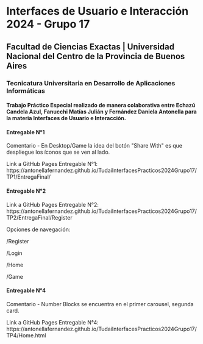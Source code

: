 <h1>Interfaces de Usuario e Interacción 2024 - Grupo 17</h1>

<h2>Facultad de Ciencias Exactas | Universidad Nacional del Centro de la Provincia de Buenos Aires</h2>

<h3>Tecnicatura Universitaria en Desarrollo de Aplicaciones Informáticas</h3>

<h4>Trabajo Práctico Especial realizado de manera colaborativa entre Echazú Candela Azul, Fanucchi Matías Julián y Fernández Daniela Antonella para la materia Interfaces de Usuario e Interacción.</h4>

<h4>Entregable N°1</h4>
<p>Comentario - En Desktop/Game la idea del botón "Share With" es que despliegue los íconos que se ven al lado.</p>
<p>Link a GitHub Pages Entregable N°1: https://antonellafernandez.github.io/TudaiInterfacesPracticos2024Grupo17/TP1/EntregaFinal/<p>

<h4>Entregable N°2</h4>
<p>Link a GitHub Pages Entregable N°2: https://antonellafernandez.github.io/TudaiInterfacesPracticos2024Grupo17/TP2/EntregaFinal/Register<p>
<p>Opciones de navegación:</p>
<p>/Register</p>
<p>/Login</p>
<p>/Home</p>
<p>/Game</p>

<h4>Entregable N°4</h4>
<p>Comentario - Number Blocks se encuentra en el primer carousel, segunda card.</p>
<p>Link a GitHub Pages Entregable N°4: https://antonellafernandez.github.io/TudaiInterfacesPracticos2024Grupo17/TP4/Home.html<p>
